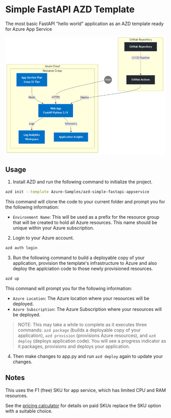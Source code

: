 <!--
---
page_type: sample
languages:
- azdeveloper
- python
- bicep
- html
products:
- azure
- azure-app-service
urlFragment: azure-simple-fastapi-appservice
name: Deploy a minimal FastAPI Application on Azure App Service (Python)
description: A tiny, no-frills, template to deploy Python's FastAPI web framework to Azure App Service in the free tier.
---
-->
<!-- YAML front-matter schema: https://review.learn.microsoft.com/en-us/help/contribute/samples/process/onboarding?branch=main#supported-metadata-fields-for-readmemd -->

# Simple FastAPI AZD Template

The most basic FastAPI "hello world" application as an AZD template ready for Azure App Service

![system diagram](diagram.png)

## Usage

1. Install AZD and run the following command to initialize the project.

```bash
azd init --template Azure-Samples/azd-simple-fastapi-appservice
```

This command will clone the code to your current folder and prompt you for the following information:

- `Environment Name`: This will be used as a prefix for the resource group that will be created to hold all Azure resources. This name should be unique within your Azure subscription.

2. Login to your Azure account.
```bash
azd auth login
```

3. Run the following command to build a deployable copy of your application, provision the template's infrastructure to Azure and also deploy the applciation code to those newly provisioned resources.

```bash
azd up
```

This command will prompt you for the following information:
- `Azure Location`: The Azure location where your resources will be deployed.
- `Azure Subscription`: The Azure Subscription where your resources will be deployed.

> NOTE: This may take a while to complete as it executes three commands: `azd package` (builds a deployable copy of your application), `azd provision` (provisions Azure resources), and `azd deploy` (deploys application code). You will see a progress indicator as it packages, provisions and deploys your application.

4. Then make changes to app.py and run `azd deploy` again to update your changes.

## Notes

This uses the F1 (free) SKU for app service, which has limited CPU and RAM resources.

See the [pricing calculator](https://azure.microsoft.com/en-au/pricing/calculator/) for details on paid SKUs replace the SKU option with a suitable choice.
